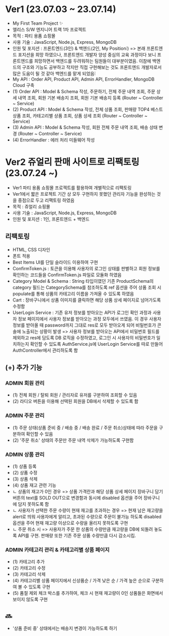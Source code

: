 # Ver1 (23.07.03 ~ 23.07.14)

- My First Team Project ✨
- 엘리스 S/W 엔지니어 트랙 1차 프로젝트
- 목적 : 파티 용품 쇼핑몰
- 사용 기술 : JavaScript, Node.js, Express, MongoDB
- 인원 및 포지션 : 프론트엔드(3인) & 백엔드(2인, My Position❕) => 본래 프론트엔드 포지션을 희망 하였으나, 프론트엔드 개발자 양성 중심의 교육 과정이다 보니 프론트엔드를 희망하면서 백엔드를 두려워하는 팀원들이 대부분이였음. 이참에 백엔드의 구조와 기능도 공부하고 작지만 직접 구현해보는 것도 프론트엔드 개발자로서 많은 도움이 될 것 같아 백엔드를 맡게 되었음❕
- My API : Order API, Product API, Admin API, ErrorHandler, MongoDB Cloud 구축
- (1) Order API : Model & Schema 작성, 주문하기, 전체 주문 내역 조회, 주문 상세 내역 조회, 회원 기본 배송지 조회, 회원 기본 배송지 등록 (Router ~ Controller ~ Service)
- (2) Product API : Model & Schema 작성, 전체 상품 조회, 판매량 TOP4 베스트 상품 조회, 카테고리별 상품 조회, 상품 상세 조회 (Router ~ Controller ~ Service)
- (3) Admin API : Model & Schema 작성, 회원 전체 주문 내역 조회, 배송 상태 변경 (Router ~ Controller ~ Service)
- (4) ErrorHandler : 에러 처리 미들웨어 작성

# Ver2 쥬얼리 판매 사이트로 리팩토링 (23.07.24 ~)

- Ver1 파티 용품 쇼핑몰 프로젝트를 활용하여 개별적으로 리팩토링
- Ver1에서 짧은 프로젝트 기간 상 모두 구현하지 못했던 관리자 기능을 완성하는 것을 중점으로 두고 리팩토링 하였음
- 목적 : 쥬얼리 쇼핑몰
- 사용 기술 : JavaScript, Node.js, Express, MongoDB
- 인원 및 포지션 : 1인, 프론트엔드 + 백엔드

## 리팩토링

- HTML, CSS 디자인
- 폰트 적용
- Best Items UI를 단일 슬라이드 이용하여 구현
- ConfirmToken.js : 토큰을 이용해 사용자의 로그인 상태를 판별하고 회원 정보를 확인하는 코드들을 ConfirmToken.js 파일로 모듈화 하였음
- Category Model & Schema : String 타입이였던 기존 ProductSchema의 category 필드는 CategorySchema를 참조하도록 ref 옵션을 주어 상품 조회 시 populate를 통해 상품의 카테고리 이름을 가져올 수 있도록 하였음
- Cart : 장바구니에서 상품 이미지를 클릭하면 해당 상품 상세 페이지로 넘어가도록 수정함
- UserLogin Service : 기존 유저 정보를 받아오는 API가 로그인 확인 과정과 사용자 정보 페이지에서 사용자 정보를 받아오는 과정 모두에서 쓰였음. 이 경우 사용자 정보를 받아올 때 password까지 그대로 res로 모두 받아오게 되어 비밀번호가 콘솔에 노출되는 상황이 발생 => 사용자 정보를 받아오는 API에서 비밀번호 필드를 제외하고 res에 담도록 DB 로직을 수정하였고, 로그인 시 사용자의 비밀번호가 일치하는지 확인할 수 있도록 AuthService.js에 UserLogin Service를 따로 만들어 AuthController에서 관리하도록 함

## (+) 추가 기능

### ADMIN 회원 관리

- (1) 전체 회원 / 탈퇴 회원 / 관리자로 유저를 구분하여 조회할 수 있음
- (2) 라디오 버튼을 이용해 선택된 회원을 DB에서 삭제할 수 있도록 함

### ADMIN 주문 관리

- (1) 주문 상태(상품 준비 중 / 배송 중 / 배송 완료 / 주문 취소)상태에 따라 주문을 구분하여 확인할 수 있음
- (2) '주문 취소' 상태의 주문만 주문 내역 삭제가 가능하도록 구현함

### ADMIN 상품 관리

- (1) 상품 등록
- (2) 상품 수정
- (3) 상품 삭제
- (4) 상품 재고 관련 기능
- ㄴ 상품의 재고가 0인 경우 => 상품 가격란과 해당 상품 상세 페이지 장바구니 담기 버튼의 text를 SOLD OUT으로 변경함과 동시에 disabled 옵션을 주어 장바구니에 담지 못하도록 함
- ㄴ 사용자가 선택한 주문 수량이 현재 재고를 초과하는 경우 => 현재 남은 재고량을 alert로 띄워 사용자에게 알리고, 초과된 수량으로 주문이 불가능 하도록 disabled 옵션을 주어 현재 재고량 이상으로 수량을 올리지 못하도록 구현
- ㄴ 주문 취소 시 => 사용자가 주문 한 상품의 수량만큼 재고량을 DB에 되돌려 놓도록 API를 구현. 판매량 또한 기존 주문 상품 수량만큼 다시 감소시킴.

### ADMIN 카테고리 관리 & 카테고리별 상품 페이지

- (1) 카테고리 추가
- (2) 카테고리 수정
- (3) 카테고리 삭제
- (4) 카테고리별 상품 페이지에서 신상품순 / 가격 낮은 순 / 가격 높은 순으로 구분하여 볼 수 있도록 구현
- (5) 품절 제외 체크 박스를 추가하여, 체크 시 현재 재고량이 0인 상품들은 화면에서 보이지 않도록 구현

## 🔜
- '상품 준비 중' 상태에서는 배송지 변경이 가능하도록 하기
